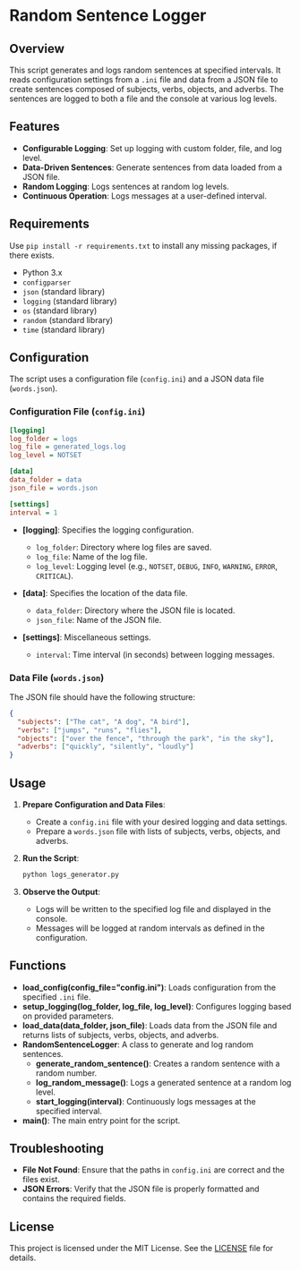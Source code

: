# Random Sentence Logger

## Overview

This script generates and logs random sentences at specified intervals. It reads configuration settings from a `.ini` file and data from a JSON file to create sentences composed of subjects, verbs, objects, and adverbs. The sentences are logged to both a file and the console at various log levels.

## Features

- **Configurable Logging**: Set up logging with custom folder, file, and log level.
- **Data-Driven Sentences**: Generate sentences from data loaded from a JSON file.
- **Random Logging**: Logs sentences at random log levels.
- **Continuous Operation**: Logs messages at a user-defined interval.

## Requirements
Use `pip install -r requirements.txt` to install any missing packages, if there exists.
- Python 3.x
- `configparser`
- `json` (standard library)
- `logging` (standard library)
- `os` (standard library)
- `random` (standard library)
- `time` (standard library)


## Configuration

The script uses a configuration file (`config.ini`) and a JSON data file (`words.json`).

### Configuration File (`config.ini`)

```ini
[logging]
log_folder = logs
log_file = generated_logs.log
log_level = NOTSET

[data]
data_folder = data
json_file = words.json

[settings]
interval = 1
```

- **[logging]**: Specifies the logging configuration.
  - `log_folder`: Directory where log files are saved.
  - `log_file`: Name of the log file.
  - `log_level`: Logging level (e.g., `NOTSET`, `DEBUG`, `INFO`, `WARNING`, `ERROR`, `CRITICAL`).

- **[data]**: Specifies the location of the data file.
  - `data_folder`: Directory where the JSON file is located.
  - `json_file`: Name of the JSON file.

- **[settings]**: Miscellaneous settings.
  - `interval`: Time interval (in seconds) between logging messages.

### Data File (`words.json`)

The JSON file should have the following structure:

```json
{
  "subjects": ["The cat", "A dog", "A bird"],
  "verbs": ["jumps", "runs", "flies"],
  "objects": ["over the fence", "through the park", "in the sky"],
  "adverbs": ["quickly", "silently", "loudly"]
}
```

## Usage

1. **Prepare Configuration and Data Files**:
   - Create a `config.ini` file with your desired logging and data settings.
   - Prepare a `words.json` file with lists of subjects, verbs, objects, and adverbs.

2. **Run the Script**:
   ```bash
   python logs_generator.py
   ```

3. **Observe the Output**:
   - Logs will be written to the specified log file and displayed in the console.
   - Messages will be logged at random intervals as defined in the configuration.

## Functions

- **load_config(config_file="config.ini")**: Loads configuration from the specified `.ini` file.
- **setup_logging(log_folder, log_file, log_level)**: Configures logging based on provided parameters.
- **load_data(data_folder, json_file)**: Loads data from the JSON file and returns lists of subjects, verbs, objects, and adverbs.
- **RandomSentenceLogger**: A class to generate and log random sentences.
  - **generate_random_sentence()**: Creates a random sentence with a random number.
  - **log_random_message()**: Logs a generated sentence at a random log level.
  - **start_logging(interval)**: Continuously logs messages at the specified interval.
- **main()**: The main entry point for the script.

## Troubleshooting

- **File Not Found**: Ensure that the paths in `config.ini` are correct and the files exist.
- **JSON Errors**: Verify that the JSON file is properly formatted and contains the required fields.

## License

This project is licensed under the MIT License. See the [LICENSE](LICENSE) file for details.
